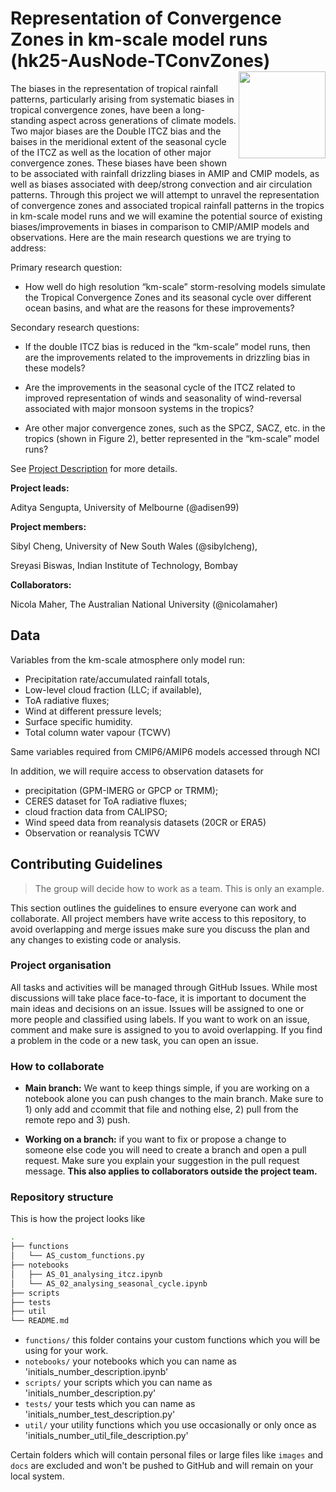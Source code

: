 # Representation of Convergence Zones in km-scale model runs (hk25-AusNode-TConvZones)  <img src='https://21centuryweather.org.au/wp-content/uploads/Hackathon-Image-WCRP-Positive-1536x736.jpg' align="right" height="139" />


The biases in the representation of tropical rainfall patterns, particularly arising from systematic biases in tropical convergence zones, have been a long-standing aspect across generations of climate models. Two major biases are the Double ITCZ bias and the baises in the meridional extent of the seasonal cycle of the ITCZ as well as the location of other major convergence zones. These biases have been shown to be associated with rainfall drizzling biases in AMIP and CMIP models, as well as biases associated with deep/strong convection and air circulation patterns. Through this project we will attempt to unravel the representation of convergence zones and associated tropical rainfall patterns in the tropics in km-scale model runs and we will examine the potential source of existing biases/improvements in biases in comparison to CMIP/AMIP models and observations. Here are the main research questions we are trying to address:

Primary research question:

- How well do high resolution “km-scale” storm-resolving models simulate the Tropical Convergence Zones and its seasonal cycle over different ocean basins, and what are the reasons for these improvements?


Secondary research questions:

- If the double ITCZ bias is reduced in the “km-scale” model runs, then are the improvements related to the improvements in drizzling bias in these models?

- Are the improvements in the seasonal cycle of the ITCZ related to improved representation of winds and seasonality of wind-reversal associated with major monsoon systems in the tropics?

- Are other major convergence zones, such as the SPCZ, SACZ, etc. in the tropics (shown in Figure 2), better represented in the “km-scale” model runs?


See [Project Description](https://docs.google.com/document/d/1Wnfcz910Y70zxq7FoX4tmrN5GaVDoJqZLpqCGmr1B1E/edit?tab=t.crl7ck8oqyr2) for more details.



**Project leads:** 

Aditya Sengupta, University of Melbourne (@adisen99)

**Project members:** 

Sibyl Cheng, University of New South Wales (@sibylcheng), 

Sreyasi Biswas, Indian Institute of Technology, Bombay

**Collaborators:** 

Nicola Maher, The Australian National University (@nicolamaher)


## Data

Variables from the km-scale atmosphere only model run: 

- Precipitation rate/accumulated rainfall totals, 
- Low-level cloud fraction (LLC; if available), 
- ToA radiative fluxes;
- Wind at different pressure levels;
-  Surface specific humidity. 
- Total column water vapour (TCWV)

Same variables required from CMIP6/AMIP6 models accessed through NCI

In addition, we will require access to observation datasets for 

- precipitation (GPM-IMERG or GPCP or TRMM); 
- CERES dataset for ToA radiative fluxes;
- cloud fraction data from CALIPSO;
- Wind speed data from reanalysis datasets (20CR or ERA5)
- Observation or reanalysis TCWV


## Contributing Guidelines

> The group will decide how to work as a team. This is only an example. 

This section outlines the guidelines to ensure everyone can work and collaborate. All project members have write access to this repository, to avoid overlapping and merge issues make sure you discuss the plan and any changes to existing code or analysis.

### Project organisation

All tasks and activities will be managed through GitHub Issues. While most discussions will take place face-to-face, it is important to document the main ideas and decisions on an issue. Issues will be assigned to one or more people and classified using labels. If you want to work on an issue, comment and make sure is assigned to you to avoid overlapping. If you find a problem in the code or a new task, you can open an issue. 

### How to collaborate

* **Main branch:** We want to keep things simple, if you are working on a notebook alone you can push changes to the main branch. Make sure to 1) only add and ccommit that file and nothing else, 2) pull from the remote repo and 3) push.

* **Working on a branch:** if you want to fix or propose a change to someone else code you will need to create a branch and open a pull request. Make sure you explain your suggestion in the pull request message. **This also applies to collaborators outside the project team.**

### Repository structure

This is how the project looks like

```bash
.
├── functions
│   └── AS_custom_functions.py
├── notebooks
│   ├── AS_01_analysing_itcz.ipynb
│   └── AS_02_analysing_seasonal_cycle.ipynb
├── scripts
├── tests
├── util
└── README.md
```

* `functions/` this folder contains your custom functions which you will be using for your work.
* `notebooks/` your notebooks which you can name as 'initials_number_description.ipynb'
* `scripts/` your scripts which you can name as 'initials_number_description.py'
* `tests/` your tests which you can name as 'initials_number_test_description.py'
* `util/` your utility functions which you use occasionally or only once as 'initials_number_util_file_description.py'


Certain folders which will contain personal files or large files like `images` and `docs` are excluded and won't be pushed to GitHub and will remain on your local system.

